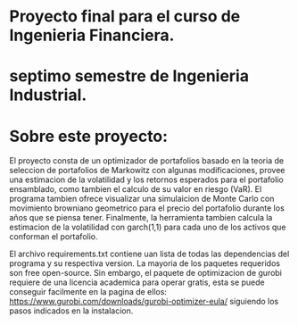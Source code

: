 # Proyecto final para el curso de Ingenieria Financiera.
# septimo semestre de Ingenieria Industrial.

# Sobre este proyecto:

El proyecto consta de un optimizador de portafolios basado en la teoria de seleccion de portafolios de Markowitz con algunas modificaciones, provee una estimacion de la volatilidad y los retornos esperados para el portafolio ensamblado, como tambien el calculo de su valor en riesgo (VaR). El programa tambien ofrece visualizar una simulaicion de Monte Carlo con movimiento browniano geometrico para el precio del portafolio durante los años que se piensa tener. Finalmente, la herramienta tambien calcula la estimacion de la volatilidad con garch(1,1) para cada uno de los activos que conforman el portafolio.

El archivo requirements.txt contiene uan lista de todas las dependencias del programa y su respectiva version. La mayoria de los paquetes requeridos son free open-source. Sin embargo, el paquete de optimizacion de gurobi requiere de una licencia academica para operar gratis, esta se puede conseguir facilmente en la pagina de ellos: https://www.gurobi.com/downloads/gurobi-optimizer-eula/ siguiendo los pasos indicados en la instalacion.
